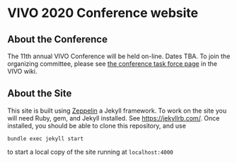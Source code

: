 # VIVO 2020 Conference website

## About the Conference

The 11th annual VIVO Conference will be held on-line.  Dates TBA.  To join the organizing committee, please see [the conference task force page](https://wiki.lyrasis.org/display/VIVO/VIVO+Conference+2020+Task+Force) in the VIVO wiki.

## About the Site

This site is built using [Zeppelin](https://github.com/gdg-x/zeppelin) a Jekyll framework.  To work on the site you will need Ruby, gem, and Jekyll installed.  See https://jekyllrb.com/.  Once installed, you should be able to clone this repository, and use

    bundle exec jekyll start
    
to start a local copy of the site running at `localhost:4000`
